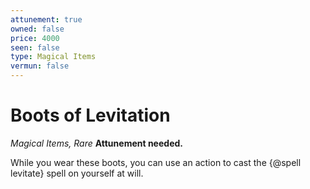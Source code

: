 ```yaml
---
attunement: true
owned: false
price: 4000
seen: false
type: Magical Items
vermun: false
---
```

# Boots of Levitation

*Magical Items, Rare* **Attunement needed.**

While you wear these boots, you can use an action to cast the {@spell levitate} spell on yourself at will.